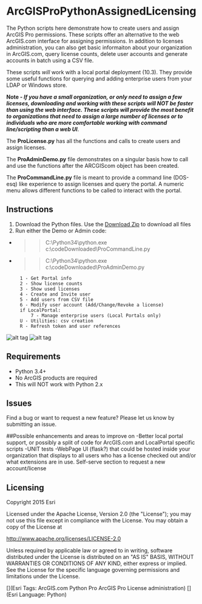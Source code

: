 # ArcGISProPythonAssignedLicensing
The Python scripts here demonstrate how to create users and assign ArcGIS Pro permissions. These scripts offer an alternative to the web ArcGIS.com interface for assigning permissions. In addition to licenses administration, you can also get basic informaiton about your organization in ArcGIS.com, query license counts, delete user accounts and generate accounts in batch using a CSV file. 

These scripts *will* work with a local portal deployment (10.3). They provide some useful functions for querying and adding enterprise users from your LDAP or Windows store.

**Note - _If you have a small organization, or only need to assign a few licenses, downloading and working with these scripts will NOT be faster than using the web interface. These scripts will provide the most benefit to organizations that need to assign a large number of licenses or to individuals who are more comfortable working with command line/scripting than a web UI_**.

The **ProLicense.py** has all the functions and calls to create users and assign licenses.

The **ProAdminDemo.py** file demonstrates on a singular basis how to call and use the functions after the ARCGIScom object has been created.

The **ProCommandLine.py** file is meant to provide a command line (DOS-esq) like experience to assign licenses and query the portal. A numeric menu allows different functions to be called to interact with the portal.

## Instructions
1. Download the Python files. Use the [Download Zip](https://github.com/khibma/ArcGISProPythonAssignedLicensing/archive/master.zip) to download all files
2. Run either the Demo or Admin code:
  * >>C:\Python34\python.exe c:\codeDownloaded\ProCommandLine.py
  * >>C:\Python34\python.exe c:\codeDownloaded\ProAdminDemo.py

```
     1 - Get Portal info
     2 - Show license counts
     3 - Show used licenses
     4 - Create and Invite user
     5 - Add users from CSV file
     6 - Modify user account (Add/Change/Revoke a license)
     if LocalPortal:
         7 - Manage enterprise users (Local Portals only)
     U - Utilities: csv creation
     R - Refresh token and user references
```
![alt tag](https://cloud.githubusercontent.com/assets/2514926/5730877/08c1f702-9b4c-11e4-97eb-91ac5bcfca42.jpg)
![alt tag](https://cloud.githubusercontent.com/assets/2514926/5730878/09de5306-9b4c-11e4-80ed-492ec0e28058.jpg)
## Requirements

* Python 3.4+
* No ArcGIS products are required
* This will NOT work with Python 2.x

## Issues

Find a bug or want to request a new feature?  Please let us know by submitting an issue.

##Possible enhancements and areas to improve on
-Better local portal support, or possibly a split of code for ArcGIS.com and LocalPortal specific scripts
-UNIT tests
-WebPage UI (flask?) that could be hosted inside your organization that displays to all users who has a license checked out and/or what extensions are in use. Self-serve section to request a new account/license

## Licensing
Copyright 2015 Esri

Licensed under the Apache License, Version 2.0 (the "License");
you may not use this file except in compliance with the License.
You may obtain a copy of the License at

   http://www.apache.org/licenses/LICENSE-2.0

Unless required by applicable law or agreed to in writing, software
distributed under the License is distributed on an "AS IS" BASIS,
WITHOUT WARRANTIES OR CONDITIONS OF ANY KIND, either express or implied.
See the License for the specific language governing permissions and
limitations under the License.

[](Esri Tags: ArcGIS.com Python Pro ArcGIS Pro License administration)
[](Esri Language: Python)​
